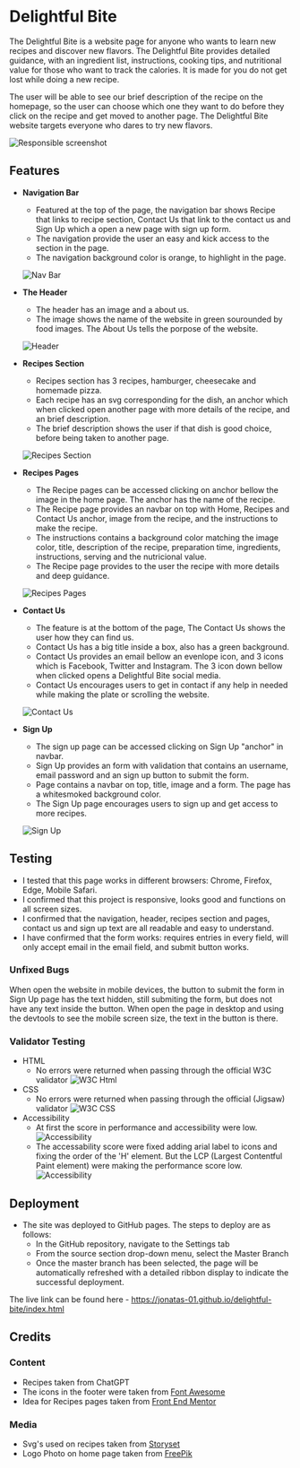 # Delightful Bite

The Delightful Bite is a website page for anyone who wants to learn new recipes and discover new flavors. The Delightful Bite provides detailed guidance, with an ingredient list, instructions, cooking tips, and nutritional value for those who want to track the calories. It is made for you do not get lost while doing a new recipe.

The user will be able to see our brief description of the recipe on the homepage, so the user can choose which one they want to do before they click on the recipe and get moved to another page. The Delightful Bite website targets everyone who dares to try new flavors.

![Responsible screenshot](https://github.com/Jonatas-01/delightful-bite/blob/main/assets/media/readme-img/responsible-screen.png)

## Features

- __Navigation Bar__

    - Featured at the top of the page, the navigation bar shows Recipe that links to recipe section, Contact Us that link to the contact us and Sign Up which a open a new page with sign up form.
    - The navigation provide the user an easy and kick access to the section in the page.
    - The navigation background color is orange, to highlight in the page.
    
    ![Nav Bar](https://github.com/Jonatas-01/delightful-bite/blob/main/assets/media/readme-img/navbar.png)

- __The Header__

    - The header has an image and a about us.
    - The image shows the name of the website in green sourounded by food images. The About Us tells the porpose of the website.

    ![Header](https://github.com/Jonatas-01/delightful-bite/blob/main/assets/media/readme-img/header.png)

- __Recipes Section__

    - Recipes section has 3 recipes, hamburger, cheesecake and homemade pizza. 
    - Each recipe has an svg corresponding for the dish, an anchor which when clicked open another page with more details of the recipe, and an brief description.
    - The brief description shows the user if that dish is good choice, before being taken to another page.

    ![Recipes Section](https://github.com/Jonatas-01/delightful-bite/blob/main/assets/media/readme-img/recipe-section.png)

- __Recipes Pages__

    - The Recipe pages can be accessed clicking on anchor bellow the image in the home page. The anchor has the name of the recipe.
    - The Recipe page provides an navbar on top with Home, Recipes and Contact Us anchor, image from the recipe, and the instructions to make the recipe.
    - The instructions contains a background color matching the image color, title, description of the recipe, preparation time, ingredients, instructions, serving and the nutricional value.
    - The Recipe page provides to the user the recipe with more details and deep guidance.

    ![Recipes Pages](https://github.com/Jonatas-01/delightful-bite/blob/main/assets/media/readme-img/recipe-page.png)

- __Contact Us__

    - The feature is at the bottom of the page, The Contact Us shows the user how they can find us.
    - Contact Us has a big title inside a box, also has a green background. 
    - Contact Us provides an email bellow an evenlope icon, and 3 icons which is Facebook, Twitter and Instagram. The 3 icon down bellow when clicked opens a Delightful Bite social media.
    - Contact Us encourages users to get in contact if any help in needed while making the plate or scrolling the website.


    ![Contact Us](https://github.com/Jonatas-01/delightful-bite/blob/main/assets/media/readme-img/contact-us.png)

- __Sign Up__

    - The sign up page can be accessed clicking on Sign Up "anchor" in navbar.
    - Sign Up provides an form with validation that contains an username, email password and an sign up button to submit the form.
    - Page contains a navbar on top, title, image and a form. The page has a whitesmoked background color.
    - The Sign Up page encourages users to sign up and get access to more recipes.

    ![Sign Up](https://github.com/Jonatas-01/delightful-bite/blob/main/assets/media/readme-img/sign-up.png)

## Testing

 - I tested that this page works in different browsers: Chrome, Firefox, Edge, Mobile Safari.
 - I confirmed that this project is responsive, looks good and functions on all screen sizes.
 - I confirmed that the navigation, header, recipes section and pages, contact us and sign up text are all readable and easy to understand.
 - I have confirmed that the form works: requires entries in every field, will only accept email in the email field, and submit button works.

### Unfixed Bugs

When open the website in mobile devices, the button to submit the form in Sign Up page has the text hidden, still submiting the form, but does not have any text inside the button. When open the page in desktop and using the devtools to see the mobile screen size, the text in the button is there.

### Validator Testing

- HTML
    - No errors were returned when passing through the official W3C validator
    ![W3C Html](https://github.com/Jonatas-01/delightful-bite/blob/main/assets/media/readme-img/w3c-html.png)
- CSS
    - No errors were returned when passing through the official (Jigsaw) validator
    ![W3C CSS](https://github.com/Jonatas-01/delightful-bite/blob/main/assets/media/readme-img/w3c-css.png)
- Accessibility
    - At first the score in performance and accessibility were low.
    ![Accessibility](https://github.com/Jonatas-01/delightful-bite/blob/main/assets/media/readme-img/accessibility.png)
    - The accessability score were fixed adding arial label to icons and fixing the order of the 'H' element. But the LCP (Largest Contentful Paint element) were making the performance score low.
    ![Accessibility](https://github.com/Jonatas-01/delightful-bite/blob/main/assets/media/readme-img/second-accessibility.png)

## Deployment

- The site was deployed to GitHub pages. The steps to deploy are as follows: 
  - In the GitHub repository, navigate to the Settings tab 
  - From the source section drop-down menu, select the Master Branch
  - Once the master branch has been selected, the page will be automatically refreshed with a detailed ribbon display to indicate the successful deployment. 

The live link can be found here - https://jonatas-01.github.io/delightful-bite/index.html

## Credits

### Content

- Recipes taken from ChatGPT
- The icons in the footer were taken from [Font Awesome](https://fontawesome.com/)
- Idea for Recipes pages taken from [Front End Mentor](https://www.frontendmentor.io/challenges)

### Media

- Svg's used on recipes taken from [Storyset](https://storyset.com/)
- Logo Photo on home page taken from [FreePik](https://www.freepik.com/)
